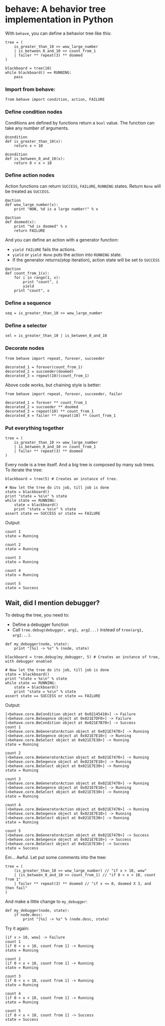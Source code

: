 # behave: A behavior tree implementation in Python

With `behave`, you can define a behavior tree like this:

````
tree = (
    is_greater_than_10 >> wow_large_number
    | is_between_0_and_10 >> count_from_1
    | failer ** repeat(3) ** doomed
)

blackboard = tree(10)
while blackboard() == RUNNING:
    pass

````


### Import from behave:

````
from behave import condition, action, FAILURE
````

### Define condition nodes

Conditions are defined by functions return a `bool` value. The function can take any number of arguments.

````
@condition
def is_greater_than_10(x):
    return x > 10

@condition
def is_between_0_and_10(x):
    return 0 < x < 10

````

### Define action nodes

Action functions can return `SUCCESS`, `FAILURE`, `RUNNING` states. Return `None` will be treated as `SUCCESS`.

````
@action
def wow_large_number(x):
    print "WOW, %d is a large number!" % x

@action
def doomed(x):
    print "%d is doomed" % x
    return FAILURE
````

And you can define an action with a generator function:

* `yield FAILURE` fails the actions. 
* `yield` or `yield None` puts the action into `RUNNING` state.
* If the generator returns(stop iteration), action state will be set to `SUCCESS`

```
@action
def count_from_1(x):
    for i in range(1, x):
        print "count", i
        yield
    print "count", x

````

### Define a sequence

````
seq = is_greater_than_10 >> wow_large_number
````

### Define a selector

````
sel = is_greater_than_10 | is_between_0_and_10
````

### Decorate nodes

````
from behave import repeat, forever, succeeder

decorated_1 = forever(count_from_1)
decorated_2 = succeeder(doomed)
decorated_3 = repeat(10)(count_from_1)
````

Above code works, but chaining style is better:

````
from behave import repeat, forever, succeeder, failer

decorated_1 = forever ** count_from_1
decorated_2 = succeeder ** doomed
decorated_3 = repeat(10) ** count_from_1
decorated_4 = failer ** repeat(10) ** count_from_1
````

### Put everything together

````
tree = (
    is_greater_than_10 >> wow_large_number
    | is_between_0_and_10 >> count_from_1
    | failer ** repeat(3) ** doomed
)
````

Every node is a tree itself. And a big tree is composed by many sub trees. To iterate the tree:

````
blackboard = tree(5) # Creates an instance of tree.

# Now let the tree do its job, till job is done
state = blackboard()
print "state = %s\n" % state
while state == RUNNING:
    state = blackboard()
    print "state = %s\n" % state
assert state == SUCCESS or state == FAILURE
````

Output:

````
count 1
state = Running

count 2
state = Running

count 3
state = Running

count 4
state = Running

count 5
state = Success
````

## Wait, did I mention debugger?

To debug the tree, you need to:

* Define a debugger function
* Call `tree.debug(debugger, arg1, arg2...)` instead of `tree(arg1, arg2...)`.

````
def my_debugger(node, state):
    print "[%s] -> %s" % (node, state)

blackboard = tree.debug(my_debugger, 5) # Creates an instance of tree, with debugger enabled

# Now let the tree do its job, till job is done
state = blackboard()
print "state = %s\n" % state
while state == RUNNING:
    state = blackboard()
    print "state = %s\n" % state
assert state == SUCCESS or state == FAILURE
````

Output:

````
[<behave.core.BeCondition object at 0x02145410>] -> Failure
[<behave.core.BeSeqence object at 0x021E7DF0>] -> Failure
[<behave.core.BeCondition object at 0x021E7B70>] -> Success
count 1
[<behave.core.BeGeneratorAction object at 0x021E7470>] -> Running
[<behave.core.BeSeqence object at 0x021E7E10>] -> Running
[<behave.core.BeSelect object at 0x021E7E30>] -> Running
state = Running

count 2
[<behave.core.BeGeneratorAction object at 0x021E7470>] -> Running
[<behave.core.BeSeqence object at 0x021E7E10>] -> Running
[<behave.core.BeSelect object at 0x021E7E30>] -> Running
state = Running

count 3
[<behave.core.BeGeneratorAction object at 0x021E7470>] -> Running
[<behave.core.BeSeqence object at 0x021E7E10>] -> Running
[<behave.core.BeSelect object at 0x021E7E30>] -> Running
state = Running

count 4
[<behave.core.BeGeneratorAction object at 0x021E7470>] -> Running
[<behave.core.BeSeqence object at 0x021E7E10>] -> Running
[<behave.core.BeSelect object at 0x021E7E30>] -> Running
state = Running

count 5
[<behave.core.BeGeneratorAction object at 0x021E7470>] -> Success
[<behave.core.BeSeqence object at 0x021E7E10>] -> Success
[<behave.core.BeSelect object at 0x021E7E30>] -> Success
state = Success

````

Em... Awful. Let put some comments into the tree:

````
tree = (
    (is_greater_than_10 >> wow_large_number) // "if x > 10, wow"
    | (is_between_0_and_10 >> count_from_1) // "if 0 < x < 10, count from 1"
    | failer ** repeat(3) ** doomed // "if x <= 0, doomed X 3, and then fail"
)
````

And make a little change to `my_debugger`:

````
def my_debugger(node, state):
    if node.desc:
        print "[%s] -> %s" % (node.desc, state)
````

Try it again:

````
[if x > 10, wow] -> Failure
count 1
[if 0 < x < 10, count from 1] -> Running
state = Running

count 2
[if 0 < x < 10, count from 1] -> Running
state = Running

count 3
[if 0 < x < 10, count from 1] -> Running
state = Running

count 4
[if 0 < x < 10, count from 1] -> Running
state = Running

count 5
[if 0 < x < 10, count from 1] -> Success
state = Success
````
